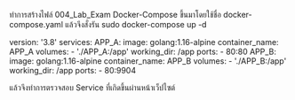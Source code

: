 

ทำการสร้างไฟล์ 004_Lab_Exam Docker-Compose ขึ้นมาโดยใช้ชื่อ docker-compose.yaml แล้วจึงสั่งรัน
sudo docker-compose up -d

version: '3.8'
services:
  APP_A:
    image: golang:1.16-alpine
    container_name: APP_A
    volumes:
      - './APP_A:/app'
    working_dir: /app
    ports:
      - 80:80
  APP_B:
    image: golang:1.16-alpine
    container_name: APP_B
    volumes:
      - './APP_B:/app'
    working_dir: /app
    ports:
      - 80:9904


แล้วจึงทำการตรวจสอบ Service ที่เกิดขึ้นผ่านหน้าเว็ปไซต์ 